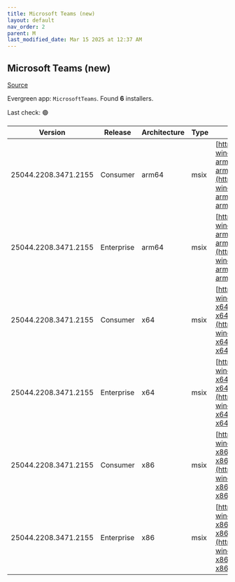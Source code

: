 ```yaml
---
title: Microsoft Teams (new)
layout: default
nav_order: 2
parent: M
last_modified_date: Mar 15 2025 at 12:37 AM
---
```


## Microsoft Teams (new)

[Source](https://www.microsoft.com/teams)

Evergreen app: `MicrosoftTeams`. Found **6** installers.

Last check: 🟢

| Version              | Release    | Architecture | Type | URI                                                                                                                                                                                                                                  |
| -------------------- | ---------- | ------------ | ---- | ------------------------------------------------------------------------------------------------------------------------------------------------------------------------------------------------------------------------------------ |
| 25044.2208.3471.2155 | Consumer   | arm64        | msix | [https://installer.teams.static.microsoft/production-windows-arm64/25044.2208.3471.2155/MicrosoftTeams-arm64.msix](https://installer.teams.static.microsoft/production-windows-arm64/25044.2208.3471.2155/MicrosoftTeams-arm64.msix) |
| 25044.2208.3471.2155 | Enterprise | arm64        | msix | [https://installer.teams.static.microsoft/production-windows-arm64/25044.2208.3471.2155/MSTeams-arm64.msix](https://installer.teams.static.microsoft/production-windows-arm64/25044.2208.3471.2155/MSTeams-arm64.msix)               |
| 25044.2208.3471.2155 | Consumer   | x64          | msix | [https://installer.teams.static.microsoft/production-windows-x64/25044.2208.3471.2155/MicrosoftTeams-x64.msix](https://installer.teams.static.microsoft/production-windows-x64/25044.2208.3471.2155/MicrosoftTeams-x64.msix)         |
| 25044.2208.3471.2155 | Enterprise | x64          | msix | [https://installer.teams.static.microsoft/production-windows-x64/25044.2208.3471.2155/MSTeams-x64.msix](https://installer.teams.static.microsoft/production-windows-x64/25044.2208.3471.2155/MSTeams-x64.msix)                       |
| 25044.2208.3471.2155 | Consumer   | x86          | msix | [https://installer.teams.static.microsoft/production-windows-x86/25044.2208.3471.2155/MicrosoftTeams-x86.msix](https://installer.teams.static.microsoft/production-windows-x86/25044.2208.3471.2155/MicrosoftTeams-x86.msix)         |
| 25044.2208.3471.2155 | Enterprise | x86          | msix | [https://installer.teams.static.microsoft/production-windows-x86/25044.2208.3471.2155/MSTeams-x86.msix](https://installer.teams.static.microsoft/production-windows-x86/25044.2208.3471.2155/MSTeams-x86.msix)                       |
